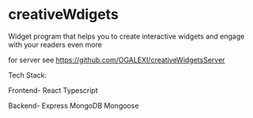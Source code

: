 # creativeWdigets

Widget program that helps you to create interactive widgets and engage with your readers even more

for server see https://github.com/OGALEXI/creativeWidgetsServer

Tech Stack:

Frontend-
React 
Typescript

Backend-
Express
MongoDB
Mongoose

